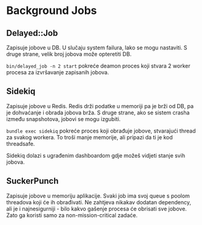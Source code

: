 # Background Jobs

## Delayed::Job

Zapisuje jobove u DB. U slučaju system failura, lako se mogu nastaviti. S druge strane, velik broj jobova može opteretiti DB.

`bin/delayed_job -n 2 start` pokreće deamon proces koji stvara 2 worker procesa za izvršavanje zapisanih jobova.

## Sidekiq

Zapisuje jobove u Redis. Redis drži podatke u memoriji pa je brži od DB, pa je dohvaćanje i obrada jobova brža. S druge strane, ako se sistem crasha između snapshotova, jobovi se mogu izgubiti.

`bundle exec sidekiq` pokreće proces koji obrađuje jobove, stvarajući thread za svakog workera. To troši manje memorije, ali pripazi da ti je kod threadsafe.

Sidekiq dolazi s ugrađenim dashboardom gdje možeš vidjeti stanje svih jobova.

## SuckerPunch

Zapisuje jobove u memoriju aplikacije. Svaki job ima svoj queue s poolom threadova koji će ih obrađivati. Ne zahtjeva nikakav dodatan dependency, ali je i najnesigurniji - bilo kakvo gašenje procesa će obrisati sve jobove. Zato ga koristi samo za non-mission-critical zadaće.


